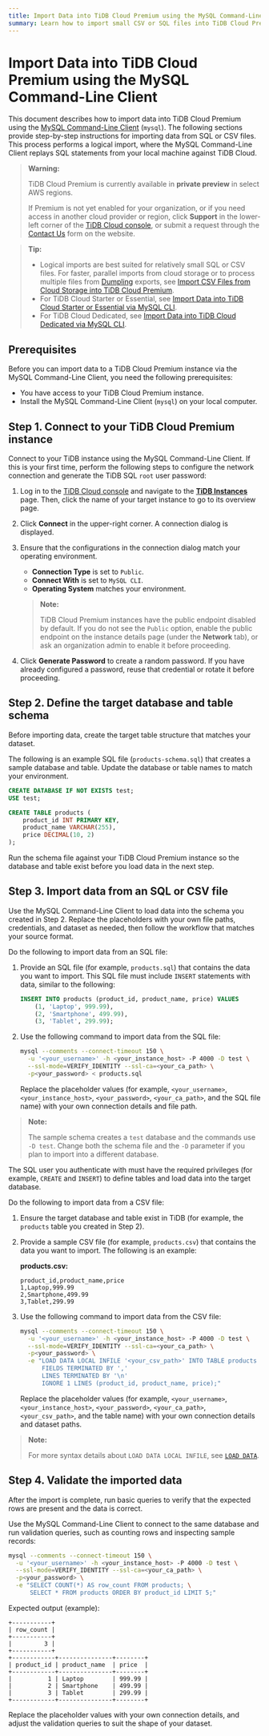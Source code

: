 ```yaml
---
title: Import Data into TiDB Cloud Premium using the MySQL Command-Line Client
summary: Learn how to import small CSV or SQL files into TiDB Cloud Premium instances using the MySQL Command-Line Client (`mysql`).
---
```


# Import Data into TiDB Cloud Premium using the MySQL Command-Line Client

This document describes how to import data into TiDB Cloud Premium using the [MySQL Command-Line Client](https://dev.mysql.com/doc/refman/8.0/en/mysql.html) (`mysql`). The following sections provide step-by-step instructions for importing data from SQL or CSV files. This process performs a logical import, where the MySQL Command-Line Client replays SQL statements from your local machine against TiDB Cloud.

> **Warning:**
>
> TiDB Cloud Premium is currently available in **private preview** in select AWS regions.
>
> If Premium is not yet enabled for your organization, or if you need access in another cloud provider or region, click **Support** in the lower-left corner of the [TiDB Cloud console](https://tidbcloud.com/), or submit a request through the [Contact Us](https://www.pingcap.com/contact-us) form on the website.

> **Tip:**
>
> - Logical imports are best suited for relatively small SQL or CSV files. For faster, parallel imports from cloud storage or to process multiple files from [Dumpling](https://docs.pingcap.com/tidb/stable/dumpling-overview) exports, see [Import CSV Files from Cloud Storage into TiDB Cloud Premium](/tidb-cloud/premium/import-csv-files-premium.md).
> - For TiDB Cloud Starter or Essential, see [Import Data into TiDB Cloud Starter or Essential via MySQL CLI](/tidb-cloud/import-with-mysql-cli-serverless.md).
> - For TiDB Cloud Dedicated, see [Import Data into TiDB Cloud Dedicated via MySQL CLI](/tidb-cloud/import-with-mysql-cli.md).

## Prerequisites

Before you can import data to a TiDB Cloud Premium instance via the MySQL Command-Line Client, you need the following prerequisites:

- You have access to your TiDB Cloud Premium instance.
- Install the MySQL Command-Line Client (`mysql`) on your local computer.

## Step 1. Connect to your TiDB Cloud Premium instance

Connect to your TiDB instance using the MySQL Command-Line Client. If this is your first time, perform the following steps to configure the network connection and generate the TiDB SQL `root` user password:

1. Log in to the [TiDB Cloud console](https://tidbcloud.com/) and navigate to the [**TiDB Instances**](https://tidbcloud.com/project/instances) page. Then, click the name of your target instance to go to its overview page.

2. Click **Connect** in the upper-right corner. A connection dialog is displayed.

3. Ensure that the configurations in the connection dialog match your operating environment.

    - **Connection Type** is set to `Public`.
    - **Connect With** is set to `MySQL CLI`.
    - **Operating System** matches your environment.

    > **Note:**
    >
    > TiDB Cloud Premium instances have the public endpoint disabled by default. If you do not see the `Public` option, enable the public endpoint on the instance details page (under the **Network** tab), or ask an organization admin to enable it before proceeding.

4. Click **Generate Password** to create a random password. If you have already configured a password, reuse that credential or rotate it before proceeding.

## Step 2. Define the target database and table schema

Before importing data, create the target table structure that matches your dataset.

The following is an example SQL file (`products-schema.sql`) that creates a sample database and table. Update the database or table names to match your environment.

```sql
CREATE DATABASE IF NOT EXISTS test;
USE test;

CREATE TABLE products (
    product_id INT PRIMARY KEY,
    product_name VARCHAR(255),
    price DECIMAL(10, 2)
);
```

Run the schema file against your TiDB Cloud Premium instance so the database and table exist before you load data in the next step.

## Step 3. Import data from an SQL or CSV file

Use the MySQL Command-Line Client to load data into the schema you created in Step 2. Replace the placeholders with your own file paths, credentials, and dataset as needed, then follow the workflow that matches your source format.

<SimpleTab>
<div label="From an SQL file">

Do the following to import data from an SQL file:

1. Provide an SQL file (for example, `products.sql`) that contains the data you want to import. This SQL file must include `INSERT` statements with data, similar to the following:

    ```sql
    INSERT INTO products (product_id, product_name, price) VALUES
        (1, 'Laptop', 999.99),
        (2, 'Smartphone', 499.99),
        (3, 'Tablet', 299.99);
    ```

2. Use the following command to import data from the SQL file:

    ```bash
    mysql --comments --connect-timeout 150 \
      -u '<your_username>' -h <your_instance_host> -P 4000 -D test \
      --ssl-mode=VERIFY_IDENTITY --ssl-ca=<your_ca_path> \
      -p<your_password> < products.sql
    ```

    Replace the placeholder values (for example, `<your_username>`, `<your_instance_host>`, `<your_password>`, `<your_ca_path>`, and the SQL file name) with your own connection details and file path.

> **Note:**
>
> The sample schema creates a `test` database and the commands use `-D test`. Change both the schema file and the `-D` parameter if you plan to import into a different database.

<Important>

The SQL user you authenticate with must have the required privileges (for example, `CREATE` and `INSERT`) to define tables and load data into the target database.

</Important>

</div>
<div label="From a CSV file">

Do the following to import data from a CSV file:

1. Ensure the target database and table exist in TiDB (for example, the `products` table you created in Step 2).

2. Provide a sample CSV file (for example, `products.csv`) that contains the data you want to import. The following is an example:

    **products.csv:**

    ```csv
    product_id,product_name,price
    1,Laptop,999.99
    2,Smartphone,499.99
    3,Tablet,299.99
    ```

3. Use the following command to import data from the CSV file:

    ```bash
    mysql --comments --connect-timeout 150 \
      -u '<your_username>' -h <your_instance_host> -P 4000 -D test \
      --ssl-mode=VERIFY_IDENTITY --ssl-ca=<your_ca_path> \
      -p<your_password> \
      -e "LOAD DATA LOCAL INFILE '<your_csv_path>' INTO TABLE products
          FIELDS TERMINATED BY ','
          LINES TERMINATED BY '\n'
          IGNORE 1 LINES (product_id, product_name, price);"
    ```

    Replace the placeholder values (for example, `<your_username>`, `<your_instance_host>`, `<your_password>`, `<your_ca_path>`, `<your_csv_path>`, and the table name) with your own connection details and dataset paths.

> **Note:**
>
> For more syntax details about `LOAD DATA LOCAL INFILE`, see [`LOAD DATA`](/sql-statements/sql-statement-load-data.md).

</div>
</SimpleTab>

## Step 4. Validate the imported data

After the import is complete, run basic queries to verify that the expected rows are present and the data is correct.

Use the MySQL Command-Line Client to connect to the same database and run validation queries, such as counting rows and inspecting sample records:

```bash
mysql --comments --connect-timeout 150 \
  -u '<your_username>' -h <your_instance_host> -P 4000 -D test \
  --ssl-mode=VERIFY_IDENTITY --ssl-ca=<your_ca_path> \
  -p<your_password> \
  -e "SELECT COUNT(*) AS row_count FROM products; \
      SELECT * FROM products ORDER BY product_id LIMIT 5;"
```

Expected output (example):

```text
+-----------+
| row_count |
+-----------+
|         3 |
+-----------+
+------------+---------------+--------+
| product_id | product_name  | price  |
+------------+---------------+--------+
|          1 | Laptop        | 999.99 |
|          2 | Smartphone    | 499.99 |
|          3 | Tablet        | 299.99 |
+------------+---------------+--------+
```

Replace the placeholder values with your own connection details, and adjust the validation queries to suit the shape of your dataset.
